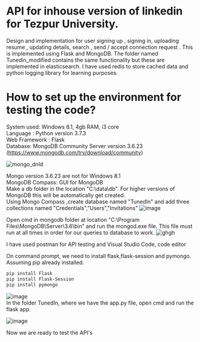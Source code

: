 # API for inhouse version of linkedin for Tezpur University.
Design and implementation for user signing up , signing in, uploading resume , updating details, search , send / accept connection request .
This is implemented using Flask and MongoDB.
The folder named Tunedin_modified contains the same functionality but these are implemented in elasticsearch. I have used redis to store cached data and python logging library for learning purposes.
# How to set up the environment for testing the code?
System used: Windows 8.1, 4gb RAM, i3 core  
Language : Python version 3.7.3  
Web Framework : Flask  
Database: MongoDB Community Server version 3.6.23 (https://www.mongodb.com/try/download/community)

![mongo_dnld](https://user-images.githubusercontent.com/43542022/147854654-61253631-9ad4-45ff-99ef-ffe491bc653c.png)

Mongo version 3.6.23 are not for Windows 8.1  
MongoDB Compass: GUI for MongoDB   
Make a db folder in the location "C:\data\db". For higher versions of MongoDB this will be automatically get created.  
Using Mongo Compass ,create database named "TunedIn" and add three collections named "Credentials","Users","Invitations"
![image](https://user-images.githubusercontent.com/43542022/147854794-91c97ab5-2169-4fe2-bde6-f51c3d1679f1.png)

Open cmd in mongodb folder at location "C:\Program Files\MongoDB\Server\3.6\bin" and run the mongod.exe file. This file must run at all times in order for our queries to database to work.
![ghgh](https://user-images.githubusercontent.com/43542022/147854833-1bd82016-0b12-46e5-8416-dfbf07515f86.png)

I have used postman for API testing and Visual Studio Code, code editor  

On command prompt, we need to install flask,flask-session and pymongo. Assuming pip already installed.

```sh
pip install Flask
pip install Flask-Session
pip install pymongo
```
![image](https://user-images.githubusercontent.com/43542022/147854785-9cf2418b-84aa-48de-9331-be25b2ed9a1e.png)  
In the folder TunedIn, where we have the app.py file, open cmd and run the flask app. 

![image](https://user-images.githubusercontent.com/43542022/147855117-3c35220a-f750-4613-8ae2-58c918165919.png)


Now we are ready to test the API's
